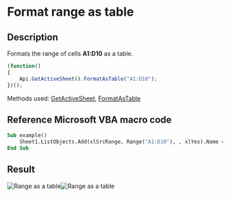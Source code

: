 # Format range as table

## Description

Formats the range of cells **A1:D10** as a table.

<!-- This code snippet is shown in the screenshot. -->

<!-- eslint-skip -->

``` ts
(function()
{
    Api.GetActiveSheet().FormatAsTable("A1:D10");
})();
```

Methods used: [GetActiveSheet](../../../../office-api/usage-api/spreadsheet-api/Api/Methods/GetActiveSheet.md), [FormatAsTable](../../../../office-api/usage-api/spreadsheet-api/ApiWorksheet/Methods/FormatAsTable.md)

## Reference Microsoft VBA macro code

``` vb
Sub example()
    Sheet1.ListObjects.Add(xlSrcRange, Range("A1:D10"), , xlYes).Name = "myTable1"
End Sub
```

## Result

![Range as a table](/assets/images/plugins/range-as-a-table.png#gh-light-mode-only)![Range as a table](/assets/images/plugins/range-as-a-table.dark.png#gh-dark-mode-only)

